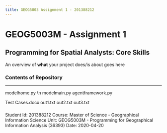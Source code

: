 ```yaml
---
title: GEOG5003 Assignment 1 - 201388212
---
```


# GEOG5003M - Assignment 1

## Programming for Spatial Analysts: Core Skills
An overview of **what** your project does/is about goes here


### Contents of Repository
------------------
modelhome.py \n
modelmain.py
agentframework.py

Test Cases.docx
out1.txt
out2.txt
out3.txt

##### 
Student Id: 201388212
Course: Master of Science - Geographical Information Science
Unit: GEOG5003M - Programming for Geographical Information Analysis (36393)
Date: 2020-04-20
